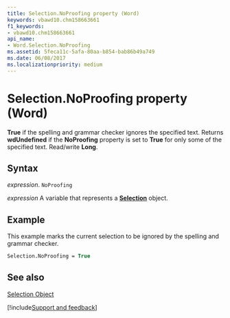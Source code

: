 ```yaml
---
title: Selection.NoProofing property (Word)
keywords: vbawd10.chm158663661
f1_keywords:
- vbawd10.chm158663661
api_name:
- Word.Selection.NoProofing
ms.assetid: 5feca11c-5afa-80aa-b854-bab86b49a749
ms.date: 06/08/2017
ms.localizationpriority: medium
---
```



# Selection.NoProofing property (Word)

 **True** if the spelling and grammar checker ignores the specified text. Returns **wdUndefined** if the **NoProofing** property is set to **True** for only some of the specified text. Read/write **Long**.


## Syntax

_expression_. `NoProofing`

_expression_ A variable that represents a **[Selection](Word.Selection.md)** object.


## Example

This example marks the current selection to be ignored by the spelling and grammar checker.


```vb
Selection.NoProofing = True
```


## See also


[Selection Object](Word.Selection.md)

[!include[Support and feedback](~/includes/feedback-boilerplate.md)]
